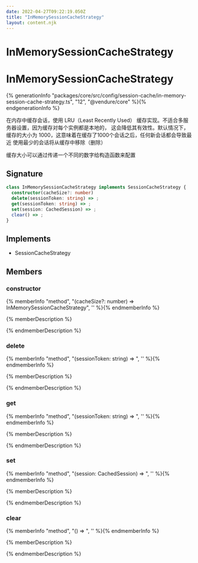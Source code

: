 ```yaml
---
date: 2022-04-27T09:22:19.050Z
title: "InMemorySessionCacheStrategy"
layout: content.njk
---
```

[comment]: <> (这个文件是从 PickerCC 源码中生，不要修改。请使用 "docs:build" 脚本命令生成。)

# InMemorySessionCacheStrategy


# InMemorySessionCacheStrategy

{% generationInfo "packages/core/src/config/session-cache/in-memory-session-cache-strategy.ts", "12", "@vendure/core" %}{% endgenerationInfo %}

在内存中缓存会话，使用 LRU（Least Recently Used） 缓存实现。不适合多服务器设置，因为缓存对每个实例都是本地的，
这会降低其有效性。默认情况下，缓存的大小为 1000，这意味着在缓存了1000个会话之后，任何新会话都会导致最近
使用最少的会话将从缓存中移除（删除）

缓存大小可以通过传递一个不同的数字给构造函数来配置

## Signature

```typescript
class InMemorySessionCacheStrategy implements SessionCacheStrategy {
  constructor(cacheSize?: number)
  delete(sessionToken: string) => ;
  get(sessionToken: string) => ;
  set(session: CachedSession) => ;
  clear() => ;
}
```
## Implements

 * SessionCacheStrategy


## Members

### constructor

{% memberInfo "method", "(cacheSize?: number) => InMemorySessionCacheStrategy", '' %}{% endmemberInfo %}

{% memberDescription %}

            

{% endmemberDescription %}

### delete

{% memberInfo "method", "(sessionToken: string) => ", '' %}{% endmemberInfo %}

{% memberDescription %}

            

{% endmemberDescription %}

### get

{% memberInfo "method", "(sessionToken: string) => ", '' %}{% endmemberInfo %}

{% memberDescription %}

            

{% endmemberDescription %}

### set

{% memberInfo "method", "(session: CachedSession) => ", '' %}{% endmemberInfo %}

{% memberDescription %}

            

{% endmemberDescription %}

### clear

{% memberInfo "method", "() => ", '' %}{% endmemberInfo %}

{% memberDescription %}

            

{% endmemberDescription %}


